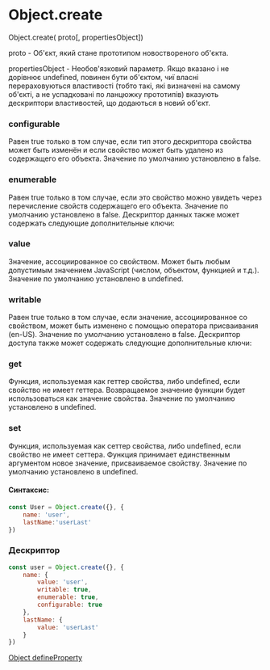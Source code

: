# Object.create

Object.create( proto[, propertiesObject])

proto - Об'єкт, який стане прототипом новоствореного об'єкта.

propertiesObject - Необов'язковий параметр. Якщо вказано і не дорівнює undefined, повинен бути об'єктом, чиї власні перераховуються властивості (тобто такі, які визначені на самому об'єкті, а не успадковані по ланцюжку прототипів) вказують дескриптори властивостей, що додаються в новий об'єкт.

### configurable
  Равен true только в том случае, если тип этого дескриптора свойства может быть изменён и если свойство может быть удалено из содержащего его объекта.
  Значение по умолчанию установлено в false.
### enumerable
  Равен true только в том случае, если это свойство можно увидеть через перечисление свойств содержащего его объекта.
  Значение по умолчанию установлено в false.
  Дескриптор данных также может содержать следующие дополнительные ключи:
### value
  Значение, ассоциированное со свойством. Может быть любым допустимым значением JavaScript (числом, объектом, функцией и т.д.).
  Значение по умолчанию установлено в undefined.
### writable
  Равен true только в том случае, если значение, ассоциированное со свойством, может быть изменено с помощью оператора присваивания (en-US).
  Значение по умолчанию установлено в false.
  Дескриптор доступа также может содержать следующие дополнительные ключи:

### get
Функция, используемая как геттер свойства, либо undefined, если свойство не имеет геттера. Возвращаемое значение функции будет использоваться как значение свойства.
Значение по умолчанию установлено в undefined.

### set
Функция, используемая как сеттер свойства, либо undefined, если свойство не имеет сеттера. Функция принимает единственным аргументом новое значение, присваиваемое свойству.
Значение по умолчанию установлено в undefined.


#### Синтаксис:
```js
const User = Object.create({}, {
	name: 'user',
	lastName:'userLast'
})
```
### Дескриптор
```js
const user = Object.create({}, {
	name: {
		value: 'user',
		writable: true,
		enumerable: true,
		configurable: true
	},
	lastName: {
		value: 'userLast'
	}
})
```

[Object defineProperty](https://developer.mozilla.org/ru/docs/Web/JavaScript/Reference/Global_Objects/Object/defineProperty)